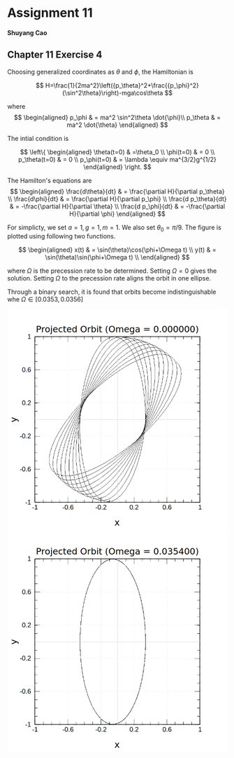 # Assignment 11

#### Shuyang Cao

## Chapter 11 Exercise 4

Choosing generalized coordinates as $\theta$ and $\phi$, the Hamiltonian is

$$
H=\frac{1}{2ma^2}\left({p_\theta}^2+\frac{{p_\phi}^2}{\sin^2\theta}\right)-mga\cos\theta
$$

where
$$
\begin{aligned}
    p_\phi & = ma^2 \sin^2\theta \dot{\phi}\\
    p_\theta & = ma^2 \dot{\theta}
\end{aligned}
$$

The intial condition is

$$
\left\{
\begin{aligned}
\theta(t=0) & =\theta_0 \\
\phi(t=0) & = 0 \\
p_\theta(t=0) & = 0 \\
p_\phi(t=0) & = \lambda \equiv ma^{3/2}g^{1/2}
\end{aligned} \right.
$$

The Hamilton's equations are
$$
\begin{aligned}
    \frac{d\theta}{dt} & = \frac{\partial H}{\partial p_\theta} \\
    \frac{d\phi}{dt} & = \frac{\partial H}{\partial p_\phi} \\
    \frac{d p_\theta}{dt} & = -\frac{\partial H}{\partial \theta} \\
    \frac{d p_\phi}{dt} & = -\frac{\partial H}{\partial \phi}
\end{aligned}
$$

For simplicty, we set $a=1, g=1, m=1$. We also set $\theta_0=\pi/9$. The figure is plotted using following two functions.

$$
\begin{aligned}
    x(t) & = \sin(\theta)\cos(\phi+\Omega t) \\
    y(t) & = \sin(\theta)\sin(\phi+\Omega t) \\
\end{aligned}
$$

where $\Omega$ is the precession rate to be determined. Setting $\Omega=0$ gives the solution. Setting $\Omega$ to the precession rate aligns the orbit in one ellipse.

Through a binary search, it is found that orbits become indistinguishable whe $\Omega\in[0.0353,0.0356]$

![Omega=0](CH11/EX4/Omega0.png)
![Omega=0.034](CH11/EX4/Omega0.0354.png)